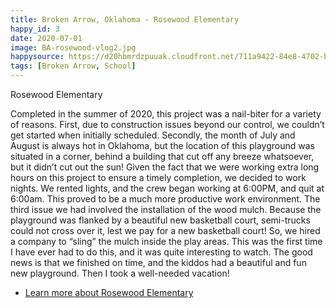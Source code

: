 ```yaml
---
title: Broken Arrow, Oklahoma - Rosewood Elementary
happy_id: 3
date: 2020-07-01
image: BA-rosewood-vlog2.jpg
happysource: https://d20hbmrdzpuuak.cloudfront.net/711a9422-84e8-4702-bbd7-eaf61207e511/AppleHLS1/rosewood-mulch.m3u8
tags: [Broken Arrow, School]
---
```


Rosewood Elementary

Completed in the summer of 2020, this project was a nail-biter for a variety of reasons. First, due to construction issues beyond our control, we couldn’t get started when initially scheduled. Secondly, the month of July and August is always hot in Oklahoma, but the location of this playground was situated in a corner, behind a building that cut off any breeze whatsoever, but it didn’t cut out the sun! Given the fact that we were working extra long hours on this project to ensure a timely completion, we decided to work nights. We rented lights, and the crew began working at 6:00PM, and quit at 6:00am. This proved to be a much more productive work environment. The third issue we had involved the installation of the wood mulch. Because the playground was flanked by a beautiful new basketball court, semi-trucks could not cross over it, lest we pay for a new basketball court! So, we hired a company to “sling” the mulch inside the play areas. This was the first time I have ever had to do this, and it was quite interesting to watch. The good news is that we finished on time, and the kiddos had a beautiful and fun new playground. Then I took a well-needed vacation!

* [Learn more about Rosewood Elementary](https://www.baschools.org/vnews/display.v/SEC/Rosewood)
